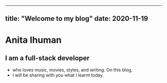 

---
title: "Welcome to my blog"
date: 2020-11-19
---
# Anita Ihuman
## I am a full-stack developer
- who loves music, movies, styles, and writing. On this blog, 
- I will be sharing with you what I learnt today.

